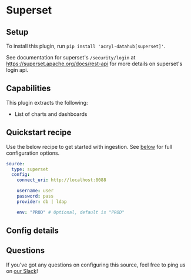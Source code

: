 # Superset

## Setup

To install this plugin, run `pip install 'acryl-datahub[superset]'`.

See documentation for superset's `/security/login` at https://superset.apache.org/docs/rest-api for more details on superset's login api.

## Capabilities

This plugin extracts the following:

- List of charts and dashboards

## Quickstart recipe

Use the below recipe to get started with ingestion. See [below](#config-details) for full configuration options.

```yml
source:
  type: superset
  config:
    connect_uri: http://localhost:8088

    username: user
    password: pass
    provider: db | ldap

    env: "PROD" # Optional, default is "PROD"
```

## Config details

## Questions

If you've got any questions on configuring this source, feel free to ping us on [our Slack](https://slack.datahubproject.io/)!
